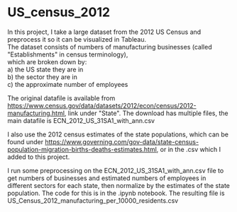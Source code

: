 # US_census_2012

In this project, I take a large dataset from the 2012 US Census and preprocess it so it can be visualized in Tableau.  
The dataset consists of numbers of manufacturing businesses (called "Establishments" in census terminology),  
which are broken down by:\
a) the US state they are in\
b) the sector they are in\
c) the approximate number of employees

The original datafile is available from https://www.census.gov/data/datasets/2012/econ/census/2012-manufacturing.html, link under "State". The download has multiple files, the main datafile is ECN_2012_US_31SA1_with_ann.csv

I also use the 2012 census estimates of the state populations, which can be found under https://www.governing.com/gov-data/state-census-population-migration-births-deaths-estimates.html, or in the .csv which I added to this project.

I run some preprocessing on the ECN_2012_US_31SA1_with_ann.csv file to get numbers of businesses and estimated numbers of employees in different sectors for each state, then normalize by the estimates of the state population. The code for this is in the .ipynb notebook. The resulting file is US_Census_2012_manufacturing_per_10000_residents.csv



